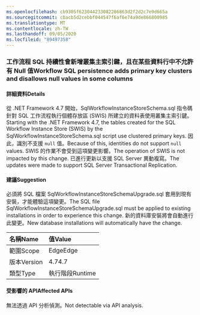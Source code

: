 ```yaml
---
ms.openlocfilehash: cb9305f623044233082286863d2f2d2c7e9d665a
ms.sourcegitcommit: cbacb5d2cebbf044547f6af6e74a9de866800985
ms.translationtype: MT
ms.contentlocale: zh-TW
ms.lasthandoff: 09/05/2020
ms.locfileid: "89497358"
---
```

### <a name="workflow-sql-persistence-adds-primary-key-clusters-and-disallows-null-values-in-some-columns"></a><span data-ttu-id="45b58-101">工作流程 SQL 持續性會新增叢集主索引鍵，且在某些資料行中不允許有 Null 值</span><span class="sxs-lookup"><span data-stu-id="45b58-101">Workflow SQL persistence adds primary key clusters and disallows null values in some columns</span></span>

#### <a name="details"></a><span data-ttu-id="45b58-102">詳細資料</span><span class="sxs-lookup"><span data-stu-id="45b58-102">Details</span></span>

<span data-ttu-id="45b58-103">從 .NET Framework 4.7 開始，SqlWorkflowInstanceStoreSchema.sql 指令碼針對 SQL 工作流程執行個體存放區 (SWIS) 所建立的資料表使用叢集主索引鍵。</span><span class="sxs-lookup"><span data-stu-id="45b58-103">Starting with the .NET Framework 4.7, the tables created for the SQL Workflow Instance Store (SWIS) by the SqlWorkflowInstanceStoreSchema.sql script use clustered primary keys.</span></span> <span data-ttu-id="45b58-104">因此，識別不支援 <code>null</code> 值。</span><span class="sxs-lookup"><span data-stu-id="45b58-104">Because of this, identities do not support <code>null</code> values.</span></span> <span data-ttu-id="45b58-105">SWIS 的作業不會受到這項變更影響。</span><span class="sxs-lookup"><span data-stu-id="45b58-105">The operation of SWIS is not impacted by this change.</span></span> <span data-ttu-id="45b58-106">已進行更新以支援 SQL Server 異動複寫。</span><span class="sxs-lookup"><span data-stu-id="45b58-106">The updates were made to support SQL Server Transactional Replication.</span></span>

#### <a name="suggestion"></a><span data-ttu-id="45b58-107">建議</span><span class="sxs-lookup"><span data-stu-id="45b58-107">Suggestion</span></span>

<span data-ttu-id="45b58-108">必須將 SQL 檔案 SqlWorkflowInstanceStoreSchemaUpgrade.sql 套用到現有安裝，才能體驗這項變更。</span><span class="sxs-lookup"><span data-stu-id="45b58-108">The SQL file SqlWorkflowInstanceStoreSchemaUpgrade.sql must be applied to existing installations in order to experience this change.</span></span> <span data-ttu-id="45b58-109">新的資料庫安裝將會自動進行此變更。</span><span class="sxs-lookup"><span data-stu-id="45b58-109">New database installations will automatically have the change.</span></span>

| <span data-ttu-id="45b58-110">名稱</span><span class="sxs-lookup"><span data-stu-id="45b58-110">Name</span></span>    | <span data-ttu-id="45b58-111">值</span><span class="sxs-lookup"><span data-stu-id="45b58-111">Value</span></span>       |
|:--------|:------------|
| <span data-ttu-id="45b58-112">範圍</span><span class="sxs-lookup"><span data-stu-id="45b58-112">Scope</span></span>   |<span data-ttu-id="45b58-113">Edge</span><span class="sxs-lookup"><span data-stu-id="45b58-113">Edge</span></span>|
|<span data-ttu-id="45b58-114">版本</span><span class="sxs-lookup"><span data-stu-id="45b58-114">Version</span></span>|<span data-ttu-id="45b58-115">4.7</span><span class="sxs-lookup"><span data-stu-id="45b58-115">4.7</span></span>|
|<span data-ttu-id="45b58-116">類型</span><span class="sxs-lookup"><span data-stu-id="45b58-116">Type</span></span>|<span data-ttu-id="45b58-117">執行階段</span><span class="sxs-lookup"><span data-stu-id="45b58-117">Runtime</span></span>|

#### <a name="affected-apis"></a><span data-ttu-id="45b58-118">受影響的 API</span><span class="sxs-lookup"><span data-stu-id="45b58-118">Affected APIs</span></span>

<span data-ttu-id="45b58-119">無法透過 API 分析偵測。</span><span class="sxs-lookup"><span data-stu-id="45b58-119">Not detectable via API analysis.</span></span>

<!--

#### Affected APIs

Not detectable via API analysis.

-->
